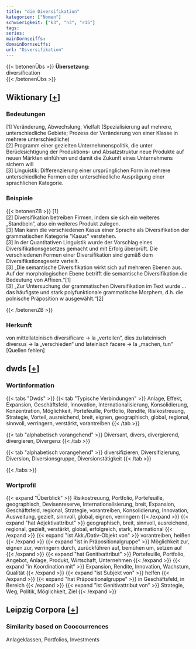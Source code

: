 ```yaml
---
title: "die Diversifikation"
kategorien: ["Nomen"]
schwierigkeit: ["k3", "h3", "r15"]
tags:
series:
mainDornseiffs:
domainDornseiffs:
url: "Diversifikation"
---
```


{{< betonenÜbs >}}
**Übersetzung:**  
diversification  
{{< /betonenÜbs >}}

## Wiktionary [[+](https://de.wiktionary.org/wiki/Diversifikation)]

### Bedeutungen
[1] Veränderung, Abwechslung, Vielfalt (Spezialisierung auf mehrere, unterschiedliche Gebiete; Prozess der Veränderung von einer Klasse in mehrere unterschiedliche)  
[2] Programm einer gezielten Unternehmenspolitik, die unter Berücksichtigung der Produktions- und Absatzstruktur neue Produkte auf neuen Märkten einführen und damit die Zukunft eines Unternehmens sichern will  
[3] Linguistik: Differenzierung einer ursprünglichen Form in mehrere unterschiedliche Formen oder unterschiedliche Ausprägung einer sprachlichen Kategorie.  

### Beispiele
{{< betonenZB >}}
[1]  
[2] Diversifikation betreiben Firmen, indem sie sich ein weiteres „Standbein“, also ein weiteres Produkt zulegen.  
[3] Man kann die verschiedenen Kasus einer Sprache als Diversifikation der grammatischen Kategorie "Kasus" verstehen.  
[3] In der Quantitativen Linguistik wurde der Vorschlag eines Diversifikationsgesetzes gemacht und mit Erfolg überprüft. Die verschiedenen Formen einer Diversifikation sind gemäß dem Diversifikationsgesetz verteilt.  
[3] „Die semantische Diversifikation wirkt sich auf mehreren Ebenen aus. Auf der morphologischen Ebene betrifft die semantische Diversifikation die Bedeutung von Affixen.“[1]  
[3] „Zur Untersuchung der grammatischen Diversifikation im Text wurde … das häufigste und stark polyfunktionale grammatische Morphem, d.h. die polnische Präposition w ausgewählt.“[2]  

{{< /betonenZB >}}
### Herkunft
von mittellateinisch diversificare → la „verteilen“, dies zu lateinisch diversus → la „verschieden“ und lateinisch facere → la „machen, tun“ [Quellen fehlen]  



## dwds [[+](https://www.dwds.de/wb/Diversifikation)]

### Wortinformation
{{< tabs "Dwds" >}}
{{< tab "Typische Verbindungen" >}}
Anlage, Effekt, Expansion, Geschäftsfeld, Innovation, Internationalisierung, Konsolidierung, Konzentration, Möglichkeit, Portefeuille, Portfolio, Rendite, Risikostreuung, Strategie, Vorteil, ausreichend, breit, eignen, geographisch, global, regional, sinnvoll, verringern, verstärkt, vorantreiben
{{< /tab >}}

{{< tab "alphabetisch vorangehend" >}}
Diversant, divers, divergierend, divergieren, Divergenz
{{< /tab >}}

{{< tab "alphabetisch vorangehend" >}}
diversifizieren, Diversifizierung, Diversion, Diversionsgruppe, Diversionstätigkeit
{{< /tab >}}

{{< /tabs >}}

### Wortprofil
{{< expand "Überblick" >}} Risikostreuung, Portfolio, Portefeuille, geographisch, Devisenreserve, Internationalisierung, breit, Expansion, Geschäftsfeld, regional, Strategie, vorantreiben, Konsolidierung, Innovation, Ausweitung, gezielt, sinnvoll, global, eignen, verringern {{< /expand >}}
{{< expand "hat Adjektivattribut" >}} geographisch, breit, sinnvoll, ausreichend, regional, gezielt, verstärkt, global, erfolgreich, stark, international {{< /expand >}}
{{< expand "ist Akk./Dativ-Objekt von" >}} vorantreiben, heißen {{< /expand >}}
{{< expand "ist in Präpositionalgruppe" >}} Möglichkeit zur, eignen zur, verringern durch, zurückführen auf, bemühen um, setzen auf {{< /expand >}}
{{< expand "hat Genitivattribut" >}} Portefeuille, Portfolio, Angebot, Anlage, Produkt, Wirtschaft, Unternehmen {{< /expand >}}
{{< expand "in Koordination mit" >}} Expansion, Rendite, Innovation, Wachstum, Qualität {{< /expand >}}
{{< expand "ist Subjekt von" >}} helfen {{< /expand >}}
{{< expand "hat Präpositionalgruppe" >}} in Geschäftsfeld, in Bereich {{< /expand >}}
{{< expand "ist Genitivattribut von" >}} Strategie, Weg, Politik, Möglichkeit, Ziel {{< /expand >}}

## Leipzig Corpora [[+](https://corpora.uni-leipzig.de/en/res?word=Diversifikation&corpusId=deu_newscrawl-public_2018)]


### Similarity based on Cooccurrences
Anlageklassen, Portfolios, Investments

